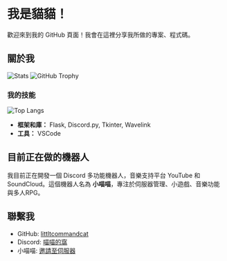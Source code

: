 # 我是貓貓！

歡迎來到我的 GitHub 頁面！我會在這裡分享我所做的專案、程式碼。

## 關於我
![Stats](https://github-readme-stats.vercel.app/api?username=littlecommandcat&show_icons=true&include_all_commits=true&count_private=true)
![GitHub Trophy](https://github-profile-trophy.vercel.app/?username=littlecommandcat)


### 我的技能
![Top Langs](https://github-readme-stats.vercel.app/api/top-langs/?username=littlecommandcat&layout=compact&langs_count=8)

- **框架和庫：** Flask, Discord.py, Tkinter, Wavelink  
- **工具：** VSCode  

## 目前正在做的機器人
我目前正在開發一個 Discord 多功能機器人，音樂支持平台 YouTube 和 SoundCloud。這個機器人名為 **小喵喵**，專注於伺服器管理、小遊戲、音樂功能與多人RPG。

## 聯繫我
- GitHub: [littltcommandcat](https://github.com/littlecommandcat)  
- Discord: [喵喵的窩](https://discord.gg/2hMVBxuBrQ)  
- 小喵喵: [邀請至伺服器](https://discord.com/oauth2/authorize?client_id=1144161789832069141)
